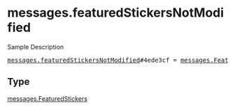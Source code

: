 # messages.featuredStickersNotModified

Sample Description

<pre>
<a href="../constructor/messages.featuredStickersNotModified.md">messages.featuredStickersNotModified</a>#4ede3cf = <a href="../type/messages.FeaturedStickers.md">messages.FeaturedStickers</a>;</pre>

## Type

<a href="../type/messages.FeaturedStickers.md">messages.FeaturedStickers</a>
